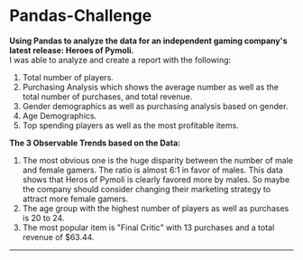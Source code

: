 # Pandas-Challenge
<b>Using Pandas to analyze the data for an independent gaming company's latest release: Heroes of Pymoli.</b><br>
I was able to analyze and create a report with the following:
1. Total number of players.
2. Purchasing Analysis which shows the average number as well as the total number of purchases, and total revenue.
3. Gender demographics as well as purchasing analysis based on gender.
4. Age Demographics.
5. Top spending players as well as the most profitable items.

<b>The 3 Observable Trends based on the Data:</b><br>
1. The most obvious one is the huge disparity between the number of male and female gamers. The ratio is almost 6:1 in favor of males. This data shows that Heros of Pymoli is clearly favored more by males. So maybe the company should consider changing their marketing strategy to attract more female gamers.
2. The age group with the highest number of players as well as purchases is 20 to 24.
3. The most popular item is "Final Critic" with 13 purchases and a total revenue of $63.44.

<hr>

